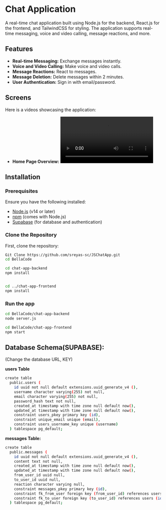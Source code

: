 # Chat Application

A real-time chat application built using Node.js for the backend, React.js for the frontend, and TailwindCSS for styling. The application supports real-time messaging, voice and video calling, message reactions, and more.

## Features

- **Real-time Messaging:** Exchange messages instantly.
- **Voice and Video Calling:** Make voice and video calls.
- **Message Reactions:** React to messages.
- **Message Deletion:** Delete messages within 2 minutes.
- **User Authentication:** Sign in with email/password.

## Screens

Here is a videos showcasing the application:

- **Home Page Overview:** ![Home Page](https://github.com/sreyas-sc/BellaCode/chat-app-frontend/src/assets/chatappjs.mp4)


## Installation

### Prerequisites

Ensure you have the following installed:

- [Node.js](https://nodejs.org/) (v14 or later)
- [npm](https://www.npmjs.com/) (comes with Node.js)
- [Supabase](https://supabase.com/) (for database and authentication)

### Clone the Repository

First, clone the repository:

```bash
Git Clone https://github.com/sreyas-sc/JSChatApp.git
cd BellaCode

cd chat-app-backend
npm install


cd ../chat-app-frontend
npm install

```

### Run the app

```bash
cd BellaCode/chat-app-backend
node server.js

cd BellaCode/chat-app-frontend
npm start
```

## Database Schema(SUPABASE):

(Change the database URL, KEY)

**users Table**

```bash
create table
  public.users (
    id uuid not null default extensions.uuid_generate_v4 (),
    username character varying(255) not null,
    email character varying(255) not null,
    password_hash text not null,
    created_at timestamp with time zone null default now(),
    updated_at timestamp with time zone null default now(),
    constraint users_pkey primary key (id),
    constraint unique_email unique (email),
    constraint users_username_key unique (username)
  ) tablespace pg_default;
```

**messages Table:**

```bash
create table
  public.messages (
    id uuid not null default extensions.uuid_generate_v4 (),
    content text not null,
    created_at timestamp with time zone null default now(),
    updated_at timestamp with time zone null default now(),
    from_user_id uuid null,
    to_user_id uuid null,
    reaction character varying null,
    constraint messages_pkey primary key (id),
    constraint fk_from_user foreign key (from_user_id) references users (id) on delete set null,
    constraint fk_to_user foreign key (to_user_id) references users (id) on delete set null
  ) tablespace pg_default;
```
